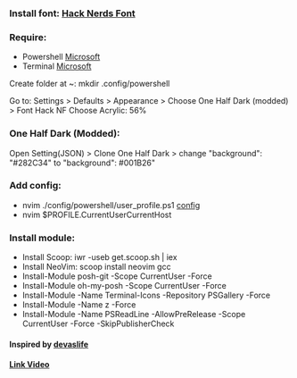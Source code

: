 ### Install font: [Hack Nerds Font](./Font)
### Require: 
+ Powershell [Microsoft](https://www.microsoft.com/vi-vn/p/powershell/9mz1snwt0n5d?activetab=pivot:overviewtab)
+ Terminal [Microsoft](https://www.microsoft.com/vi-vn/p/windows-terminal/9n0dx20hk701?activetab=pivot:overviewtab)


Create folder at ~: mkdir .config/powershell

Go to: Settings > Defaults > Appearance > Choose One Half Dark (modded) > Font Hack NF
Choose Acrylic: 56%

### One Half Dark (Modded):
Open Setting(JSON) > Clone One Half Dark > change "background": "#282C34" to "background": #001B26"

### Add config:
+ nvim ./config/powershell/user_profile.ps1 [config](./config)
+ nvim $PROFILE.CurrentUserCurrentHost

### Install module:
+ Install Scoop: iwr -useb get.scoop.sh | iex
+ Install NeoVim: scoop install neovim gcc
+ Install-Module posh-git -Scope CurrentUser -Force
+ Install-Module oh-my-posh -Scope CurrentUser -Force
+ Install-Module -Name Terminal-Icons -Repository PSGallery -Force
+ Install-Module -Name z -Force
+ Install-Module -Name PSReadLine -AllowPreRelease -Scope CurrentUser -Force -SkipPublisherCheck


#### Inspired by [devaslife](https://www.youtube.com/channel/UC7yZ6keOGsvERMp2HaEbbXQ) 
#### [Link Video](https://www.youtube.com/watch?v=5-aK2_WwrmM&t=938s)
